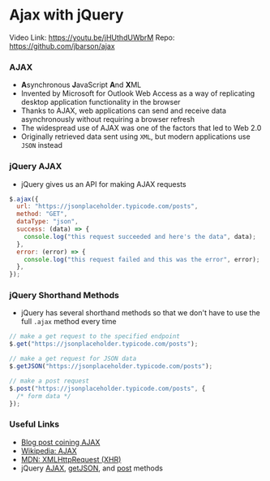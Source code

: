 # Ajax with jQuery

Video Link: https://youtu.be/jHUthdUWbrM
Repo: https://github.com/jbarson/ajax

### AJAX

- **A**synchronous **J**avaScript **A**nd **X**ML
- Invented by Microsoft for Outlook Web Access as a way of replicating desktop application functionality in the browser
- Thanks to AJAX, web applications can send and receive data asynchronously without requiring a browser refresh
- The widespread use of AJAX was one of the factors that led to Web 2.0
- Originally retrieved data sent using `XML`, but modern applications use `JSON` instead


### jQuery AJAX

- jQuery gives us an API for making AJAX requests

```js
$.ajax({
  url: "https://jsonplaceholder.typicode.com/posts",
  method: "GET",
  dataType: "json",
  success: (data) => {
    console.log("this request succeeded and here's the data", data);
  },
  error: (error) => {
    console.log("this request failed and this was the error", error);
  },
});
```

### jQuery Shorthand Methods

- jQuery has several shorthand methods so that we don't have to use the full `.ajax` method every time

```js
// make a get request to the specified endpoint
$.get("https://jsonplaceholder.typicode.com/posts");

// make a get request for JSON data
$.getJSON("https://jsonplaceholder.typicode.com/posts");

// make a post request
$.post("https://jsonplaceholder.typicode.com/posts", {
  /* form data */
});
```

### Useful Links

- [Blog post coining AJAX](https://web.archive.org/web/20160305044414/http://adaptivepath.org/ideas/ajax-new-approach-web-applications/)
- [Wikipedia: AJAX](<https://en.wikipedia.org/wiki/Ajax_(programming)>)
- [MDN: XMLHttpRequest (XHR)](https://developer.mozilla.org/en-US/docs/Web/API/XMLHttpRequest)
- jQuery [AJAX](http://api.jquery.com/jquery.ajax/), [getJSON](https://api.jquery.com/jquery.getjson/), and [post](https://api.jquery.com/jquery.post/) methods
